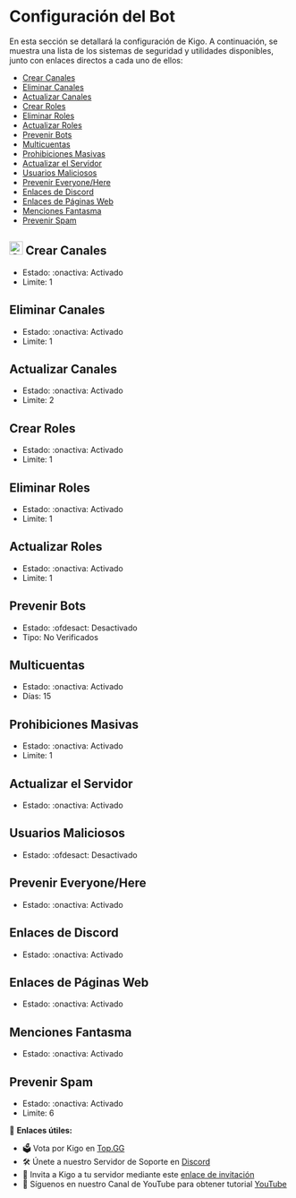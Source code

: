 # Configuración del Bot

En esta sección se detallará la configuración de Kigo. A continuación, se muestra una lista de los sistemas de seguridad y utilidades disponibles, junto con enlaces directos a cada uno de ellos:

- [Crear Canales](#crear-canales)
- [Eliminar Canales](#eliminar-canales)
- [Actualizar Canales](#actualizar-canales)
- [Crear Roles](#crear-roles)
- [Eliminar Roles](#eliminar-roles)
- [Actualizar Roles](#actualizar-roles)
- [Prevenir Bots](#prevenir-bots)
- [Multicuentas](#multicuentas)
- [Prohibiciones Masivas](#prohibiciones-masivas)
- [Actualizar el Servidor](#actualizar-servidor)
- [Usuarios Maliciosos](#usuarios-maliciosos)
- [Prevenir Everyone/Here](#prevenir-everyonehere)
- [Enlaces de Discord](#enlaces-discord)
- [Enlaces de Páginas Web](#enlaces-paginas-web)
- [Menciones Fantasma](#menciones-fantasma)
- [Prevenir Spam](#prevenir-spam)

## <img src="https://cdn.discordapp.com/emojis/980501015616966729.png?v=1g" alt="Crear Canales" width="24" height="24"> Crear Canales
- Estado: :onactiva: Activado
- Limite: 1

## Eliminar Canales
- Estado: :onactiva: Activado
- Limite: 1

## Actualizar Canales
- Estado: :onactiva: Activado
- Limite: 2

## Crear Roles
- Estado: :onactiva: Activado
- Limite: 1

## Eliminar Roles
- Estado: :onactiva: Activado
- Limite: 1

## Actualizar Roles
- Estado: :onactiva: Activado
- Limite: 1

## Prevenir Bots
- Estado: :ofdesact: Desactivado
- Tipo: No Verificados

## Multicuentas
- Estado: :onactiva: Activado
- Días: 15

## Prohibiciones Masivas
- Estado: :onactiva: Activado
- Limite: 1

## Actualizar el Servidor
- Estado: :onactiva: Activado

## Usuarios Maliciosos
- Estado: :ofdesact: Desactivado

## Prevenir Everyone/Here
- Estado: :onactiva: Activado

## Enlaces de Discord
- Estado: :onactiva: Activado

## Enlaces de Páginas Web
- Estado: :onactiva: Activado

## Menciones Fantasma
- Estado: :onactiva: Activado

## Prevenir Spam
- Estado: :onactiva: Activado
- Limite: 6



📌 **Enlaces útiles:**
- 🗳️ Vota por Kigo en [Top.GG](https://top.gg/bot/917041621042888776)
- 🛠️ Únete a nuestro Servidor de Soporte en [Discord](https://discord.gg/vYThdaJMxh)
- 🔗 Invita a Kigo a tu servidor mediante este [enlace de invitación](https://top.gg/bot/917041621042888776/invite)
- 🎥 Síguenos en nuestro Canal de YouTube para obtener tutorial [YouTube](https://youtube.com/@KigoBot)
